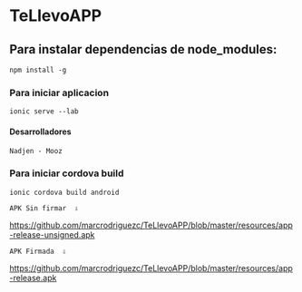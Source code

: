 # TeLlevoAPP 

## Para instalar dependencias de node_modules:

````
npm install -g
````
### Para iniciar aplicacion

````
ionic serve --lab
````

#### Desarrolladores
````
Nadjen - Mooz
````

### Para iniciar cordova build

````
ionic cordova build android
````

````
APK Sin firmar  ⇩
````  
https://github.com/marcrodriguezc/TeLlevoAPP/blob/master/resources/app-release-unsigned.apk

````
APK Firmada  ⇩ 
````
https://github.com/marcrodriguezc/TeLlevoAPP/blob/master/resources/app-release.apk
